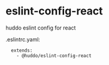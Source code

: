 # eslint-config-react
huddo eslint config for react

.eslintrc.yaml:

```
  extends:
    - @huddo/eslint-config-react
```
